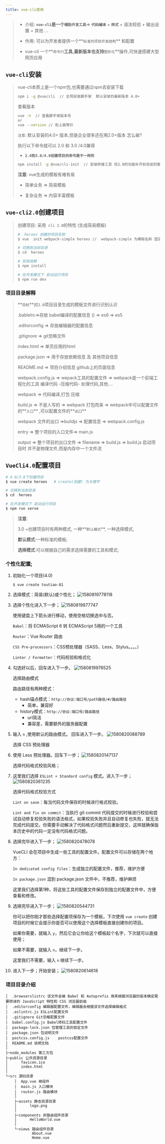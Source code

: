 ```yaml
---
title: vue-cli使用
---
```




>* 介绍: **`vue-cli`**是一个**`辅助开发工具`**=> **`代码编译`** + **`样式`** + 语法校验 + 输出设置 + 其他 ...
>
>* 作用: 可以为开发者提供一个**`标准的项目开发结构`** 和配置 
>
>* vue-cli 一个**`命令行`**工具,最新版本也支持**`图形化`**操作,可快速搭建大型网页应用

## `vue-cli`安装

>vue-cli本质上是一个npm包,也需要通过npm去安装下载
>
>```bash 
>npm i -g @vue/cli  // 全局安装脚手架  默认安装的最新版本 4.0+
>```
>
>查看版本
>
>```bash
>vue -V  // 查看脚手架版本号
>or 
>vue --version // 和上面等价 
>```
>
>`注意`: 默认安装的4.0+ 版本,但是企业很多还在用2.0+版本 怎么破?
>
>执行以下命令就可以 2.0 和 3.0 /4.0兼得
>
>* **`2.0和3.0/4.0创建项目的命令是不一样的`**
>
>```bash
>npm install -g @vue/cli-init  // 安装桥接工具 将2.0的功能补齐到目前的脚手架上
>```
>
>**注意**: vue生成的模板有难有易 
>
>* 简单业务 => 简易模板 
>
>* 复杂业务 => 内容丰富模板
>

## `vue-cli2.0`创建项目

>创建项目: 采用` cli 2.0`的特性 (生成简易模板)
>
>```bash
>#  heroes 创建的项目名称
>$ vue  init webpack-simple heroes //  webpack-simple 为模板名称 固定写法
>
># 切换到当前目录
>$ cd  heroes 
>
># 安装依赖
>$ npm install  
>
># 在开发模式下 启动运行项目
>$ npm run dev
>```
>

### 项目目录解释

>**`目标`**对`2.0`项目目录生成的模板文件进行识别认识
>
>.bablelrc=>存放 babel编译的配置信息 () => es6 => es5 
>
>.editorconfig => 存放编辑器的配置信息
>
>.gitignore => git忽略文件
>
>index.html => 单页应用的html
>
>package.json => 用于存放依赖信息 及 其他项目信息
>
>README.md => 项目介绍信息 github上的页面信息
>
>webpack.config.js => wepack工具的配置文件 => webpack是一个前端工程化的工具  编译代码 -压缩代码- 处理代码,其他....
>
>webpack => 代码编译,打包 压缩
>
>build.js =>  不是人写的 => webpack 打包而来 => webpack中可以配置文件的**`入口`** ,可以配置文件的**`出口`**
>
>webpack 文件的出口 =>buildjs =>  配置信息  =>  webpack.config.js
>
>entry => 整个项目的入口文件=> main.js
>
>output => 整个项目的出口文件 => filename => build.js  =>  build.js 启动项目时  并不是物理文件,而是内存中一个文件流

## `VueCli4.0`配置项目

```bash
# 4.0/3.0下创建项目
$ vue create heroes   # create(创建) 为关键字

# 切换到当前目录
$ cd  heroes 

# 在开发模式下 启动运行项目
$ npm run serve
```

> **注意**: 
>
> 3.0 +创建项目时有两种模式, 一种**`默认模式`**, 一种选择模式,
>
> **默认模式**:一种标准的模板;
>
> **选择模式**:可以根据自己的需求选择需要的工具和模式;

### 个性化配置;

1. 初始化一个项目(4.0)

   ```
   $ vue create toutiao-81 
   ```

2. 选择模式：简易(默认)或个性化；
   ![1580819778118](assets/1580819778118.png)

3. 选择个性化进入下一步；
   ![1580819877747](assets/1580819877747.png)

   使用键盘上下箭头进行移动，使用空格切换选中与否。

   `Babel`：将 ECMAScript  6 转 ECMAScript 5用的一个工具

   `Router`：Vue Router 路由

   `CSS Pre-processors`：CSS预处理器（SASS、Less、Stylus。。。。）

   `Linter / Formatter`：代码校验和格式化

4. 勾选好以后，回车进入下一步。
   ![1580819976525](assets/1580819976525.png)

   选择路由模式

   路由路径有两种模式：

   - hash锚点模式：`http://协议:端口号/path路径/#/路由路径`
     - 简单，兼容好
   - history模式：`http://协议:端口号/路由路径`
     - url简洁
     - 兼容差，需要额外的服务器配置

5. 输入 `n` ,使用默认的路由模式。 回车进入下一步。
   ![1580820088789](assets/1580820088789.png)

   选择 CSS 预处理器

6. 使用 Less 预处理器。回车下一步；
   ![1580820147137](assets/1580820147137.png)

   选择代码格式校验风格；

7. 这里我们选择 `ESLint + Standard config` 模式。进入下一步；
   ![1580820361235](assets/1580820361235.png)

   选择代码格式校验方式

   `Lint on save`：每当代码文件保存的时候进行格式校验。

   `Lint and fix on commit`：当执行 git commit 代码提交的时候进行校验和尝试自动修复校验失败的语法格式，如果校验失败并且自动修复也失败，就无法完成代码提交。你需要手动解决了代码格式问题然后重新提交，这样就确保版本历史中的代码一定没有代码格式问题。

8. 选择完毕进入下一步；
   ![1580820478078](assets/1580820478078.png)

   VueCLI 会在项目中生成一些工具的配置文件。配置文件可以存储在两个地方：

   `In dedicated config files`：生成独立的配置文件，推荐，维护方便

   `In package.json` 混到 package.json 文件中，不推荐，维护麻烦

   这里我们选择第1种，将这些工具的配置文件保存到独立的配置文件中，方便查看和修改。

9. 选择完毕进入下一步；
   ![1580820544731](assets/1580820544731.png)

   你可以把你刚才那些选择配置项保存为一个模板，下次使用 `vue create` 创建项目的时候它会提示你是否可以使用这个选择模板直接创建你的项目。

   如果你需要，就输入 `y`，然后它会让你给这个模板起个名字，下次就可以直接使用；

   如果不需要，就输入 `n`，继续下一步。

   这里我们不需要，输入 `n` 继续下一步。

10. 进入下一步；开始安装；
    ![1580820614618](assets/1580820614618.png)

### 项目目录介绍

```
│  .browserslistrc 该文件会被 Babel 和 Autoprefix 用来根据浏览器的版本确定需要转译的 JavaScript 特性和 CSS 浏览器前缀
│  .editorconfig 编辑器配置文件，编辑器会根据该文件选择编辑格式
│  .eslintrc.js ESLint配置文件
│  .gitignore Git忽略配置文件
│  babel.config.js Babel转码工具配置文件
│  package-lock.json 包管理工具的锁定文件
│  package.json	包说明文件
│  postcss.config.js	postcss配置文件
│  README.md 说明文档
│  
├─node_modules 第三方包
├─public 公共资源目录
│      favicon.ico
│      index.html
│      
└─src 源码目录
    │  App.vue 根组件
    │  main.js 入口模块
    │  router.js 路由模块
    │  
    ├─assets 静态资源目录
    │      logo.png
    │      
    ├─components 非路由组件目录
    │      HelloWorld.vue
    │      
    └─views 路由组件目录
            About.vue
            Home.vue
```

